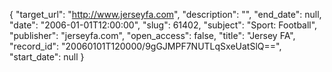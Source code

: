 {
  "target_url": "http://www.jerseyfa.com", 
  "description": "", 
  "end_date": null, 
  "date": "2006-01-01T12:00:00", 
  "slug": 61402, 
  "subject": "Sport: Football", 
  "publisher": "jerseyfa.com", 
  "open_access": false, 
  "title": "Jersey FA", 
  "record_id": "20060101T120000/9gGJMPF7NUTLqSxeUatSlQ==", 
  "start_date": null
}

